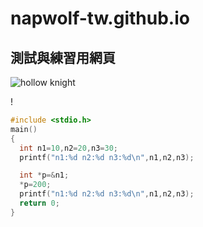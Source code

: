 # napwolf-tw.github.io
## 測試與練習用網頁
![hollow knight](https://www.dewyvenerius.com/wp-content/uploads/Hollow-Knight-print-Grub-map-DewyCreations.jpg)

!

```c
#include <stdio.h>
main()
{
  int n1=10,n2=20,n3=30;
  printf("n1:%d n2:%d n3:%d\n",n1,n2,n3);

  int *p=&n1;
  *p=200;
  printf("n1:%d n2:%d n3:%d\n",n1,n2,n3);
  return 0;
}

```
